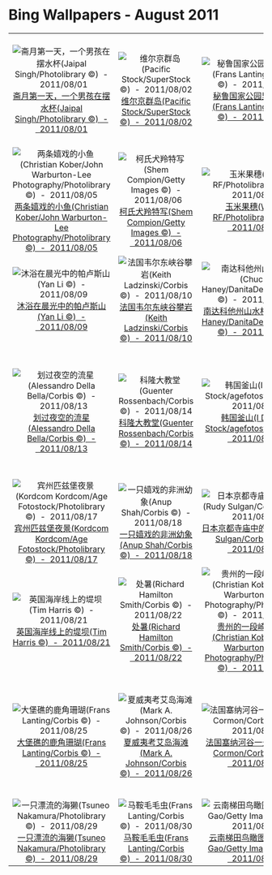 # Bing Wallpapers - August 2011

| | | | |
|:-------------------------:|:-------------------------:|:-------------------------:|:-------------------------:|
| ![斋月第一天，一个男孩在摆水杯(Jaipal Singh/Photolibrary ©)  -  2011/08/01](https://bing.ee123.net/img/cn/fhd/2011/08/01.jpg)[斋月第一天，一个男孩在摆水杯(Jaipal Singh/Photolibrary ©)  -  2011/08/01](https://bing.ee123.net/img/cn/fhd/2011/08/01.jpg) | ![维尔京群岛(Pacific Stock/SuperStock ©)  -  2011/08/02](https://bing.ee123.net/img/cn/fhd/2011/08/02.jpg)[维尔京群岛(Pacific Stock/SuperStock ©)  -  2011/08/02](https://bing.ee123.net/img/cn/fhd/2011/08/02.jpg) | ![秘鲁国家公园里的蝴蝶(Frans Lanting/Corbis ©)  -  2011/08/03](https://bing.ee123.net/img/cn/fhd/2011/08/03.jpg)[秘鲁国家公园里的蝴蝶(Frans Lanting/Corbis ©)  -  2011/08/03](https://bing.ee123.net/img/cn/fhd/2011/08/03.jpg) | ![科罗拉多大峡谷风光(Ron Watts/Photolibrary ©)  -  2011/08/04](https://bing.ee123.net/img/cn/fhd/2011/08/04.jpg)[科罗拉多大峡谷风光(Ron Watts/Photolibrary ©)  -  2011/08/04](https://bing.ee123.net/img/cn/fhd/2011/08/04.jpg) |
| ![两条嬉戏的小鱼(Christian Kober/John Warburton-Lee Photography/Photolibrary ©)  -  2011/08/05](https://bing.ee123.net/img/cn/fhd/2011/08/05.jpg)[两条嬉戏的小鱼(Christian Kober/John Warburton-Lee Photography/Photolibrary ©)  -  2011/08/05](https://bing.ee123.net/img/cn/fhd/2011/08/05.jpg) | ![柯氏犬羚特写(Shem Compion/Getty Images ©)  -  2011/08/06](https://bing.ee123.net/img/cn/fhd/2011/08/06.jpg)[柯氏犬羚特写(Shem Compion/Getty Images ©)  -  2011/08/06](https://bing.ee123.net/img/cn/fhd/2011/08/06.jpg) | ![玉米果穗(Wave RF/Photolibrary ©)  -  2011/08/07](https://bing.ee123.net/img/cn/fhd/2011/08/07.jpg)[玉米果穗(Wave RF/Photolibrary ©)  -  2011/08/07](https://bing.ee123.net/img/cn/fhd/2011/08/07.jpg) | ![尼泊尔云端小屋(White Richardson/Aurora Photos ©)  -  2011/08/08](https://bing.ee123.net/img/cn/fhd/2011/08/08.jpg)[尼泊尔云端小屋(White Richardson/Aurora Photos ©)  -  2011/08/08](https://bing.ee123.net/img/cn/fhd/2011/08/08.jpg) |
| ![沐浴在晨光中的帕卢斯山(Yan Li ©)  -  2011/08/09](https://bing.ee123.net/img/cn/fhd/2011/08/09.jpg)[沐浴在晨光中的帕卢斯山(Yan Li ©)  -  2011/08/09](https://bing.ee123.net/img/cn/fhd/2011/08/09.jpg) | ![法国韦尔东峡谷攀岩(Keith Ladzinski/Corbis ©)  -  2011/08/10](https://bing.ee123.net/img/cn/fhd/2011/08/10.jpg)[法国韦尔东峡谷攀岩(Keith Ladzinski/Corbis ©)  -  2011/08/10](https://bing.ee123.net/img/cn/fhd/2011/08/10.jpg) | ![南达科他州山水相映(Chuck Haney/DanitaDelimont.com ©)  -  2011/08/11](https://bing.ee123.net/img/cn/fhd/2011/08/11.jpg)[南达科他州山水相映(Chuck Haney/DanitaDelimont.com ©)  -  2011/08/11](https://bing.ee123.net/img/cn/fhd/2011/08/11.jpg) | ![桂林附近的捕鱼者(SIME/eStock Photo ©)  -  2011/08/12](https://bing.ee123.net/img/cn/fhd/2011/08/12.jpg)[桂林附近的捕鱼者(SIME/eStock Photo ©)  -  2011/08/12](https://bing.ee123.net/img/cn/fhd/2011/08/12.jpg) |
| ![划过夜空的流星(Alessandro Della Bella/Corbis ©)  -  2011/08/13](https://bing.ee123.net/img/cn/fhd/2011/08/13.jpg)[划过夜空的流星(Alessandro Della Bella/Corbis ©)  -  2011/08/13](https://bing.ee123.net/img/cn/fhd/2011/08/13.jpg) | ![科隆大教堂(Guenter Rossenbach/Corbis ©)  -  2011/08/14](https://bing.ee123.net/img/cn/fhd/2011/08/14.jpg)[科隆大教堂(Guenter Rossenbach/Corbis ©)  -  2011/08/14](https://bing.ee123.net/img/cn/fhd/2011/08/14.jpg) | ![韩国釜山(I Dream Stock/agefotostock ©)  -  2011/08/15](https://bing.ee123.net/img/cn/fhd/2011/08/15.jpg)[韩国釜山(I Dream Stock/agefotostock ©)  -  2011/08/15](https://bing.ee123.net/img/cn/fhd/2011/08/15.jpg) | ![加州大苏尔菲佛海滩一角(Patrick Smith/Visuals Unlimited, Inc. ©)  -  2011/08/16](https://bing.ee123.net/img/cn/fhd/2011/08/16.jpg)[加州大苏尔菲佛海滩一角(Patrick Smith/Visuals Unlimited, Inc. ©)  -  2011/08/16](https://bing.ee123.net/img/cn/fhd/2011/08/16.jpg) |
| ![宾州匹兹堡夜景(Kordcom Kordcom/Age Fotostock/Photolibrary ©)  -  2011/08/17](https://bing.ee123.net/img/cn/fhd/2011/08/17.jpg)[宾州匹兹堡夜景(Kordcom Kordcom/Age Fotostock/Photolibrary ©)  -  2011/08/17](https://bing.ee123.net/img/cn/fhd/2011/08/17.jpg) | ![一只嬉戏的非洲幼象(Anup Shah/Corbis ©)  -  2011/08/18](https://bing.ee123.net/img/cn/fhd/2011/08/18.jpg)[一只嬉戏的非洲幼象(Anup Shah/Corbis ©)  -  2011/08/18](https://bing.ee123.net/img/cn/fhd/2011/08/18.jpg) | ![日本京都寺庙中的石像(Rudy Sulgan/Corbis ©)  -  2011/08/19](https://bing.ee123.net/img/cn/fhd/2011/08/19.jpg)[日本京都寺庙中的石像(Rudy Sulgan/Corbis ©)  -  2011/08/19](https://bing.ee123.net/img/cn/fhd/2011/08/19.jpg) | ![西班牙白色山城(Jose Fuste Raga/Corbis ©)  -  2011/08/20](https://bing.ee123.net/img/cn/fhd/2011/08/20.jpg)[西班牙白色山城(Jose Fuste Raga/Corbis ©)  -  2011/08/20](https://bing.ee123.net/img/cn/fhd/2011/08/20.jpg) |
| ![英国海岸线上的堤坝(Tim Harris ©)  -  2011/08/21](https://bing.ee123.net/img/cn/fhd/2011/08/21.jpg)[英国海岸线上的堤坝(Tim Harris ©)  -  2011/08/21](https://bing.ee123.net/img/cn/fhd/2011/08/21.jpg) | ![处暑(Richard Hamilton Smith/Corbis ©)  -  2011/08/22](https://bing.ee123.net/img/cn/fhd/2011/08/22.jpg)[处暑(Richard Hamilton Smith/Corbis ©)  -  2011/08/22](https://bing.ee123.net/img/cn/fhd/2011/08/22.jpg) | ![贵州的一段崎岖公路(Christian Kober/John Warburton-Lee Photography/Photolibrary ©)  -  2011/08/23](https://bing.ee123.net/img/cn/fhd/2011/08/23.jpg)[贵州的一段崎岖公路(Christian Kober/John Warburton-Lee Photography/Photolibrary ©)  -  2011/08/23](https://bing.ee123.net/img/cn/fhd/2011/08/23.jpg) | ![乍得的橙色沙丘(George Steinmetz/Corbis ©)  -  2011/08/24](https://bing.ee123.net/img/cn/fhd/2011/08/24.jpg)[乍得的橙色沙丘(George Steinmetz/Corbis ©)  -  2011/08/24](https://bing.ee123.net/img/cn/fhd/2011/08/24.jpg) |
| ![大堡礁的鹿角珊瑚(Frans Lanting/Corbis ©)  -  2011/08/25](https://bing.ee123.net/img/cn/fhd/2011/08/25.jpg)[大堡礁的鹿角珊瑚(Frans Lanting/Corbis ©)  -  2011/08/25](https://bing.ee123.net/img/cn/fhd/2011/08/25.jpg) | ![夏威夷考艾岛海滩(Mark A. Johnson/Corbis ©)  -  2011/08/26](https://bing.ee123.net/img/cn/fhd/2011/08/26.jpg)[夏威夷考艾岛海滩(Mark A. Johnson/Corbis ©)  -  2011/08/26](https://bing.ee123.net/img/cn/fhd/2011/08/26.jpg) | ![法国塞纳河谷一景(Francis Cormon/Corbis ©)  -  2011/08/27](https://bing.ee123.net/img/cn/fhd/2011/08/27.jpg)[法国塞纳河谷一景(Francis Cormon/Corbis ©)  -  2011/08/27](https://bing.ee123.net/img/cn/fhd/2011/08/27.jpg) | ![密歇根州休伦湖畔的灯塔(Jon Arnold Images/Danita Delimont ©)  -  2011/08/28](https://bing.ee123.net/img/cn/fhd/2011/08/28.jpg)[密歇根州休伦湖畔的灯塔(Jon Arnold Images/Danita Delimont ©)  -  2011/08/28](https://bing.ee123.net/img/cn/fhd/2011/08/28.jpg) |
| ![一只漂流的海獭(Tsuneo Nakamura/Photolibrary ©)  -  2011/08/29](https://bing.ee123.net/img/cn/fhd/2011/08/29.jpg)[一只漂流的海獭(Tsuneo Nakamura/Photolibrary ©)  -  2011/08/29](https://bing.ee123.net/img/cn/fhd/2011/08/29.jpg) | ![马鞍毛毛虫(Frans Lanting/Corbis ©)  -  2011/08/30](https://bing.ee123.net/img/cn/fhd/2011/08/30.jpg)[马鞍毛毛虫(Frans Lanting/Corbis ©)  -  2011/08/30](https://bing.ee123.net/img/cn/fhd/2011/08/30.jpg) | ![云南梯田鸟瞰图(Jialiang Gao/Getty Images ©)  -  2011/08/31](https://bing.ee123.net/img/cn/fhd/2011/08/31.jpg)[云南梯田鸟瞰图(Jialiang Gao/Getty Images ©)  -  2011/08/31](https://bing.ee123.net/img/cn/fhd/2011/08/31.jpg) |  |

